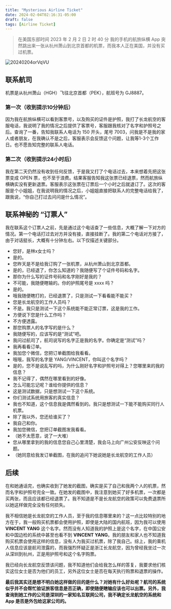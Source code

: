 ```yaml
---
title: "Mysterious Airline Ticket"
date: 2024-02-04T02:16:31-05:00
draft: false
tags: [Airline Ticket]
---
```


> 在美国东部时间 2023 年 2 月 2 日 2 时 40 分 我的手机的航旅纵横 App 突然跳出来一张从杭州萧山到北京首都的机票，而我本人正在美国，并没有买过机票。

![20240204orVqVU](https://r2.qwq.mx/blog/20240204orVqVU.jpg)

## 联系航司
机票是从杭州萧山（HGH）飞往北京首都（PEK），航班号为 GJ8887。

### 第一次（收到提示10分钟后）
因为我在航旅纵横可以看到客票号，以及购买的证件是护照，我打了长龙航空的客服电话，我说明了我的情况之后提供了客票号，客服跟我核对了名字和护照号之后。查询了一番，告知我联系人电话为 150 开头，尾号 7003，问我是不是我的家人或者朋友，在我确认不是之后，客服表示会反馈这个问题，让我等1-3个工作日。也不愿告知完整的联系人电话。

### 第二次（收到提示24小时后）
我在第二天仍然没有收到任何反馈，于是我又打了个电话过去，本来想着先把这张票变成 OPEN 票，也不至于浪费。结果客服告知我这张票已经退票，然而航旅纵横确实没有更新退票。客服表示这张票在订票后一个小时之后就退订了。这次的客服是个小姐姐，在我说明我的情况之后，小姐姐直接把联系人的完整电话给我了，跟我说，“你自己打过去问问是什么情况”。

## 联系神秘的 “订票人”
我在联系这个订票人之前，先是通过这个电话查了一些信息，大概了解一下对方的情况。第一个电话打过去对方并没有接，直接挂断了。我的第二个电话对方接了，由于对话挺长，大概有十分钟左右。以下仅描述关键部分。
- 您好，是林x女士吗？
- 是的。
- 您昨天是不是给我订购了一张机票，从杭州萧山到北京首都。
- 是的，已经退了，你怎么知道的？我随便写了个证件号码和名字。
- 那你为什么写的证件号码和名字刚好是我的？
- 不可能，我随便瞎输的。你的护照尾号是 xxxx 吗？
- 是的。
- 哦我随便瞎打的，已经退票了，只是测试一下看看能不能买？
- 您是长龙航空的工作人员吗？
- 不是。我只是测试一下这个系统能不能正常订票，这是我的工作。
- 方便说下您是什么工作吗？
- 不方便透露。
- 那您购票人的名字写的是什么？
- 我随便写的，应该写的是“测试”吧。
- 我问过航司了，航司说写的名字正是我的名字。你确定是“测试”吗？
- 我再看看订单。
- 我加您个微信，您把订单截图给我看看。
- 哦哦，我写的名字是 YANG/VINCENT，你叫这个名字吗？
- 是的，您不是说乱写的吗，为什么刚好名字和护照号对得上？您哪里来的我的信息？
- 我不记得了，偶然在哪里看到的好像。
- 怎么可能忘记呢？谁给你提供的信息？
- 这是测试数据，只是想测试一下这个系统。
- 你们测试系统用旅客的真实信息？
- 我也不知道，这个信息我是偶然看到的。我只是想测试一下能不能购买同行人机票。
- 除了我以外，您还给谁买了？
- 我自己和你。
- 我加您微信，您把订单截图发我看看。
- （她不太愿意，说了一大堆）
- 您从哪里拿到的我的信息您自己心里清楚，我会马上向广州公安反映这个问题。
- （她同意给我发订单截图，在我的追问下她说她是长龙航空的工作人员）

## 后续
在和她通话完，也确实收到了她发的截图，确实是买了自己和我两个人的机票，然而名字和护照号完全一致。在她发的截图中，我注意到她买了好多机票，一次都是买两张，而且应该都已经退票了。我不知道是不是长龙航空的政策可以免费退票所以她这样做完全没有任何损失。

我不相信她是长龙航空的工作人员，至于我的信息哪里来的？这一点比较特别的地方在于，我一般购买机票都会使用护照，即使是大陆的国内航班，因为我可以使用 **VINCENT YANG** 这个名字。然而没有人知道我的护照上是这个名字，在中国公安和中国边检的系统中甚至也看不到 **VINCENT YANG**。我的朋友和家人也不知道我购买机票会使用这样的信息，没有人为我买过机票，除了我自己。综上，我的乘机人信息应该是航司泄露的，而我强烈怀疑正是浙江长龙航空，因为曾经我坐过一次从深圳到杭州，正是用护照号和这个名字购票。

我已经向长龙航空反馈该问题，我不知道他们会给我怎么样的答复，我要求他们核实这位女士是否为他们的员工，另外这位女士是否在每天执行购票和退票的操作。

**最后我其实还是想不明白她这样做的目的是什么？对她有什么好处呢？航司的系统似乎并不会帮忙验证旅客信息是否正确，即使随便瞎输应该也可以出票。另外，我查询到她工作的公司是深圳的一家知名互联网公司，我不确定长龙航空的系统和 App 是否是外包给这家公司的。**